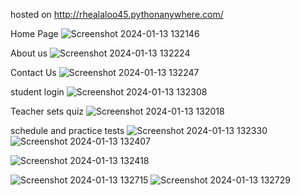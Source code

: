 hosted on http://rhealaloo45.pythonanywhere.com/

Home Page
![Screenshot 2024-01-13 132146](https://github.com/anoushka45/Student-Diagnostic-System/assets/114802826/e1ea9cca-6691-4634-a876-fc160350dc16)

About us
![Screenshot 2024-01-13 132224](https://github.com/anoushka45/Student-Diagnostic-System/assets/114802826/8b848a5a-f09a-45cb-95b8-d274382ffe4f)

Contact Us
![Screenshot 2024-01-13 132247](https://github.com/anoushka45/Student-Diagnostic-System/assets/114802826/1f726cf2-1074-4c4d-b6c1-0c3d5ca678be)

student login
![Screenshot 2024-01-13 132308](https://github.com/anoushka45/Student-Diagnostic-System/assets/114802826/213d35df-a97e-4fa0-b705-081a9aa14629)

Teacher sets quiz
![Screenshot 2024-01-13 132018](https://github.com/anoushka45/Student-Diagnostic-System/assets/114802826/e4e2d3af-4abb-4060-ab6a-de05f8d6e240)


schedule and practice tests
![Screenshot 2024-01-13 132330](https://github.com/anoushka45/Student-Diagnostic-System/assets/114802826/0e69eaea-0f7f-4c04-855a-923e0dde64eb)
![Screenshot 2024-01-13 132407](https://github.com/anoushka45/Student-Diagnostic-System/assets/114802826/9c8ce0b2-2997-4b98-9b59-24371f8cf3a2)

![Screenshot 2024-01-13 132418](https://github.com/anoushka45/Student-Diagnostic-System/assets/114802826/29c8d6d8-2898-4476-b370-eb3315d66c6c)

![Screenshot 2024-01-13 132715](https://github.com/anoushka45/Student-Diagnostic-System/assets/114802826/bb9966af-f933-488f-9d88-6a6d8baafaa6)
![Screenshot 2024-01-13 132729](https://github.com/anoushka45/Student-Diagnostic-System/assets/114802826/1eb1c957-587e-4b89-a067-6922233d232c)


